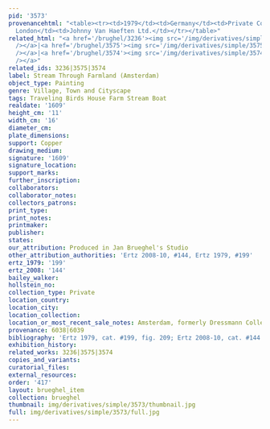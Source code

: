 ```yaml
---
pid: '3573'
provenancehtml: "<table><tr><td>1979</td><td>Germany</td><td>Private Collection</td></tr><tr><td>2007</td><td>England
  London</td><td>Johnny Van Haeften Ltd.</td></tr></table>"
related_html: "<a href='/brughel/3236'><img src='/img/derivatives/simple/3236/thumbnail.jpg'
  /></a>|<a href='/brughel/3575'><img src='/img/derivatives/simple/3575/thumbnail.jpg'
  /></a>|<a href='/brughel/3574'><img src='/img/derivatives/simple/3574/thumbnail.jpg'
  /></a>"
related_ids: 3236|3575|3574
label: Stream Through Farmland (Amsterdam)
object_type: Painting
genre: Village, Town and Cityscape
tags: Traveling Birds House Farm Stream Boat
realdate: '1609'
height_cm: '11'
width_cm: '16'
diameter_cm:
plate_dimensions:
support: Copper
drawing_medium:
signature: '1609'
signature_location:
support_marks:
further_inscription:
collaborators:
collaborator_notes:
collectors_patrons:
print_type:
print_notes:
printmaker:
publisher:
states:
our_attribution: Produced in Jan Brueghel's Studio
other_attribution_authorities: 'Ertz 2008-10, #144, Ertz 1979, #199'
ertz_1979: '199'
ertz_2008: '144'
bailey_walker:
hollstein_no:
collection_type: Private
location_country:
location_city:
location_collection:
location_or_most_recent_sale_notes: Amsterdam, formerly Dressmann Collection 1934
provenance: 6038|6039
bibliography: 'Ertz 1979, cat. #199, fig. 209; Ertz 2008-10, cat. #144'
exhibition_history:
related_works: 3236|3575|3574
copies_and_variants:
curatorial_files:
external_resources:
order: '417'
layout: brueghel_item
collection: brueghel
thumbnail: img/derivatives/simple/3573/thumbnail.jpg
full: img/derivatives/simple/3573/full.jpg
---
```

